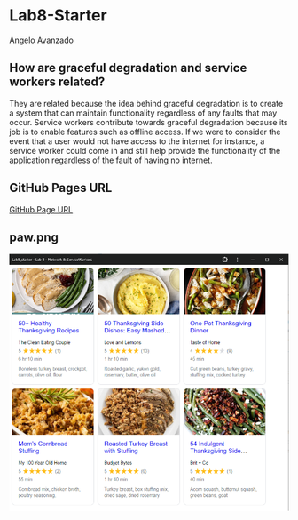 # Lab8-Starter
Angelo Avanzado

## How are graceful degradation and service workers related?
They are related because the idea behind graceful degradation is to create a system that can maintain functionality regardless of any faults that may occur. Service workers contribute towards graceful degradation because its job is to enable features such as offline access. If we were to consider the event that a user would not have access to the internet for instance, a service worker could come in and still help provide the functionality of the application regardless of the fault of having no internet.

## GitHub Pages URL
[GitHub Page URL](https://aavanzado.github.io/Lab8-Starter/)

## paw.png
![pwaIamge](/pwa.PNG)

